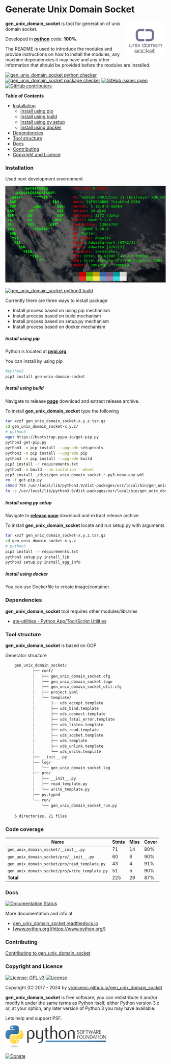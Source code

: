 # Generate Unix Domain Socket

<img align="right" src="https://raw.githubusercontent.com/vroncevic/gen_unix_domain_socket/dev/docs/gen_unix_domain_socket_logo.png" width="25%">

**gen_unix_domain_socket** is tool for generation of unix domain socket.

Developed in **[python](https://www.python.org/)** code: **100%**.

The README is used to introduce the modules and provide instructions on
how to install the modules, any machine dependencies it may have and any
other information that should be provided before the modules are installed.

[![gen_unix_domain_socket python checker](https://github.com/vroncevic/gen_unix_domain_socket/actions/workflows/gen_unix_domain_socket_python_checker.yml/badge.svg)](https://github.com/vroncevic/gen_unix_domain_socket/actions/workflows/gen_unix_domain_socket_python_checker.yml) [![gen_unix_domain_socket package checker](https://github.com/vroncevic/gen_unix_domain_socket/actions/workflows/gen_unix_domain_socket_package_checker.yml/badge.svg)](https://github.com/vroncevic/gen_unix_domain_socket/actions/workflows/gen_unix_domain_socket_package.yml) [![GitHub issues open](https://img.shields.io/github/issues/vroncevic/gen_unix_domain_socket.svg)](https://github.com/vroncevic/gen_unix_domain_socket/issues) [![GitHub contributors](https://img.shields.io/github/contributors/vroncevic/gen_unix_domain_socket.svg)](https://github.com/vroncevic/gen_unix_domain_socket/graphs/contributors)

<!-- START doctoc generated TOC please keep comment here to allow auto update -->
<!-- DON'T EDIT THIS SECTION, INSTEAD RE-RUN doctoc TO UPDATE -->
**Table of Contents**

- [Installation](#installation)
    - [Install using pip](#install-using-pip)
    - [Install using build](#install-using-build)
    - [Install using py setup](#install-using-py-setup)
    - [Install using docker](#install-using-docker)
- [Dependencies](#dependencies)
- [Tool structure](#tool-structure)
- [Docs](#docs)
- [Contributing](#contributing)
- [Copyright and Licence](#copyright-and-licence)

<!-- END doctoc generated TOC please keep comment here to allow auto update -->

### Installation

Used next development environment

![debian linux os](https://raw.githubusercontent.com/vroncevic/gen_unix_domain_socket/dev/docs/debtux.png)

[![gen_unix_domain_socket python3 build](https://github.com/vroncevic/gen_unix_domain_socket/actions/workflows/gen_unix_domain_socket_python3_build.yml/badge.svg)](https://github.com/vroncevic/gen_unix_domain_socket/actions/workflows/gen_unix_domain_socket_python3_build.yml)

Currently there are three ways to install package
* Install process based on using pip mechanism
* Install process based on build mechanism
* Install process based on setup.py mechanism
* Install process based on docker mechanism

##### Install using pip

Python is located at **[pypi.org](https://pypi.org/project/gen-unix-domain-socket/)**.

You can install by using pip

```bash
#python3
pip3 install gen-unix-domain-socket
```

##### Install using build

Navigate to release **[page](https://github.com/vroncevic/gen_unix_domain_socket/releases/)** download and extract release archive.

To install **gen_unix_domain_socket** type the following

```bash
tar xvzf gen_unix_domain_socket-x.y.z.tar.gz
cd gen_unix_domain_socket-x.y.z/
# python3
wget https://bootstrap.pypa.io/get-pip.py
python3 get-pip.py 
python3 -m pip install --upgrade setuptools
python3 -m pip install --upgrade pip
python3 -m pip install --upgrade build
pip3 install -r requirements.txt
python3 -m build --no-isolation --wheel
pip3 install ./dist/gen_unix_domain_socket-*-py3-none-any.whl
rm -f get-pip.py
chmod 755 /usr/local/lib/python3.9/dist-packages/usr/local/bin/gen_unix_domain_socket_run.py
ln -s /usr/local/lib/python3.9/dist-packages/usr/local/bin/gen_unix_domain_socket_run.py /usr/local/bin/gen_unix_domain_socket_run.py
```

##### Install using py setup

Navigate to **[release page](https://github.com/vroncevic/gen_unix_domain_socket/releases)** download and extract release archive.

To install **gen_unix_domain_socket** locate and run setup.py with arguments

```bash
tar xvzf gen_unix_domain_socket-x.y.z.tar.gz
cd gen_unix_domain_socket-x.y.z
# python3
pip3 install -r requirements.txt
python3 setup.py install_lib
python3 setup.py install_egg_info
```

##### Install using docker

You can use Dockerfile to create image/container.

### Dependencies

**gen_unix_domain_socket** tool requires other modules/libraries

- [ats-utilities - Python App/Tool/Script Utilities](https://vroncevic.github.io/gen_unix_domain_socket)

### Tool structure

**gen_unix_domain_socket** is based on OOP

Generator structure

```bash
    gen_unix_domain_socket/
            ├── conf/
            │   ├── gen_unix_domain_socket.cfg
            │   ├── gen_unix_domain_socket.logo
            │   ├── gen_unix_domain_socket_util.cfg
            │   ├── project.yaml
            │   └── template/
            │       ├── uds_accept.template
            │       ├── uds_bind.template
            │       ├── uds_connect.template
            │       ├── uds_fatal_error.template
            │       ├── uds_listen.template
            │       ├── uds_read.template
            │       ├── uds_socket.template
            │       ├── uds.template
            │       ├── uds_unlink.template
            │       └── uds_write.template
            ├── __init__.py
            ├── log/
            │   └── gen_unix_domain_socket.log
            ├── pro/
            │   ├── __init__.py
            │   ├── read_template.py
            │   └── write_template.py
            ├── py.typed
            └── run/
                └── gen_unix_domain_socket_run.py

    6 directories, 21 files
```

### Code coverage

| Name | Stmts | Miss | Cover |
|------|-------|------|-------|
| `gen_unix_domain_socket/__init__.py` | 71 | 14 | 80% |
| `gen_unix_domain_socket/pro/__init__.py` | 60 | 6 | 90% |
| `gen_unix_domain_socket/pro/read_template.py` | 43 | 4 | 91% |
| `gen_unix_domain_socket/pro/write_template.py` | 51 | 5 | 90% |
| **Total** | 225 | 29 | 87% |

### Docs

[![Documentation Status](https://readthedocs.org/projects/gen-unix-domain-socket/badge/?version=latest)](https://gen-unix-domain-socket.readthedocs.io/en/latest/?badge=latest)

More documentation and info at

* [gen_unix_domain_socket.readthedocs.io](https://gen-unix-domain-socket.readthedocs.io)
* [www.python.org](https://www.python.org/)

### Contributing

[Contributing to gen_unix_domain_socket](CONTRIBUTING.md)

### Copyright and Licence

[![License: GPL v3](https://img.shields.io/badge/License-GPLv3-blue.svg)](https://www.gnu.org/licenses/gpl-3.0) [![License](https://img.shields.io/badge/License-Apache%202.0-blue.svg)](https://opensource.org/licenses/Apache-2.0)

Copyright (C) 2017 - 2024 by [vroncevic.github.io/gen_unix_domain_socket](https://vroncevic.github.io/gen_unix_domain_socket/)

**gen_unix_domain_socket** is free software; you can redistribute it and/or modify
it under the same terms as Python itself, either Python version 3.x or,
at your option, any later version of Python 3 you may have available.

Lets help and support PSF.

[![Python Software Foundation](https://raw.githubusercontent.com/vroncevic/gen_unix_domain_socket/dev/docs/psf-logo-alpha.png)](https://www.python.org/psf/)

[![Donate](https://www.paypalobjects.com/en_US/i/btn/btn_donateCC_LG.gif)](https://www.python.org/psf/donations/)

